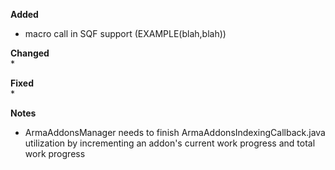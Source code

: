 **Added**  
* macro call in SQF support (EXAMPLE(blah,blah))

**Changed**  
* 

**Fixed**  
* 

**Notes**
* ArmaAddonsManager needs to finish ArmaAddonsIndexingCallback.java utilization by incrementing an addon's current work progress and total work progress